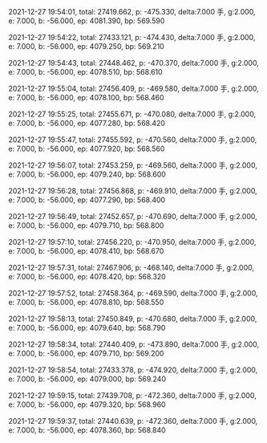 2021-12-27 19:54:01, total: 27419.662, p: -475.330, delta:7.000 手, g:2.000, e: 7.000, b: -56.000, ep: 4081.390, bp: 569.590

2021-12-27 19:54:22, total: 27433.121, p: -474.430, delta:7.000 手, g:2.000, e: 7.000, b: -56.000, ep: 4079.250, bp: 569.210

2021-12-27 19:54:43, total: 27448.462, p: -470.370, delta:7.000 手, g:2.000, e: 7.000, b: -56.000, ep: 4078.510, bp: 568.610

2021-12-27 19:55:04, total: 27456.409, p: -469.580, delta:7.000 手, g:2.000, e: 7.000, b: -56.000, ep: 4078.100, bp: 568.460

2021-12-27 19:55:25, total: 27455.671, p: -470.080, delta:7.000 手, g:2.000, e: 7.000, b: -56.000, ep: 4077.280, bp: 568.420

2021-12-27 19:55:47, total: 27455.592, p: -470.560, delta:7.000 手, g:2.000, e: 7.000, b: -56.000, ep: 4077.920, bp: 568.560

2021-12-27 19:56:07, total: 27453.259, p: -469.560, delta:7.000 手, g:2.000, e: 7.000, b: -56.000, ep: 4079.240, bp: 568.600

2021-12-27 19:56:28, total: 27456.868, p: -469.910, delta:7.000 手, g:2.000, e: 7.000, b: -56.000, ep: 4077.290, bp: 568.400

2021-12-27 19:56:49, total: 27452.657, p: -470.690, delta:7.000 手, g:2.000, e: 7.000, b: -56.000, ep: 4079.710, bp: 568.800

2021-12-27 19:57:10, total: 27456.220, p: -470.950, delta:7.000 手, g:2.000, e: 7.000, b: -56.000, ep: 4078.410, bp: 568.670

2021-12-27 19:57:31, total: 27467.906, p: -468.140, delta:7.000 手, g:2.000, e: 7.000, b: -56.000, ep: 4078.420, bp: 568.320

2021-12-27 19:57:52, total: 27458.364, p: -469.590, delta:7.000 手, g:2.000, e: 7.000, b: -56.000, ep: 4078.810, bp: 568.550

2021-12-27 19:58:13, total: 27450.849, p: -470.680, delta:7.000 手, g:2.000, e: 7.000, b: -56.000, ep: 4079.640, bp: 568.790

2021-12-27 19:58:34, total: 27440.409, p: -473.890, delta:7.000 手, g:2.000, e: 7.000, b: -56.000, ep: 4079.710, bp: 569.200

2021-12-27 19:58:54, total: 27433.378, p: -474.920, delta:7.000 手, g:2.000, e: 7.000, b: -56.000, ep: 4079.000, bp: 569.240

2021-12-27 19:59:15, total: 27439.708, p: -472.360, delta:7.000 手, g:2.000, e: 7.000, b: -56.000, ep: 4079.320, bp: 568.960

2021-12-27 19:59:37, total: 27440.639, p: -472.360, delta:7.000 手, g:2.000, e: 7.000, b: -56.000, ep: 4078.360, bp: 568.840